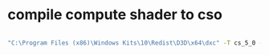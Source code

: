 
# compile compute shader to cso

```bash

"C:\Program Files (x86)\Windows Kits\10\Redist\D3D\x64\dxc" -T cs_5_0 -E main -Fo conv1x1.cso conv1x1.hlsl

```